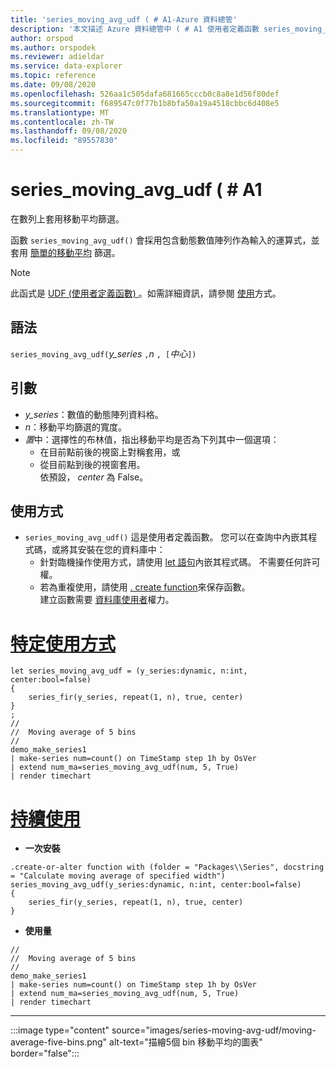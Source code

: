 ```yaml
---
title: 'series_moving_avg_udf ( # A1-Azure 資料總管'
description: '本文描述 Azure 資料總管中 ( # A1 使用者定義函數 series_moving_avg_udf。'
author: orspod
ms.author: orspodek
ms.reviewer: adieldar
ms.service: data-explorer
ms.topic: reference
ms.date: 09/08/2020
ms.openlocfilehash: 526aa1c505dafa681665cccb0c8a8e1d56f80def
ms.sourcegitcommit: f689547c0f77b1b8bfa50a19a4518cbbc6d408e5
ms.translationtype: MT
ms.contentlocale: zh-TW
ms.lasthandoff: 09/08/2020
ms.locfileid: "89557830"
---
```

# <a name="series_moving_avg_udf"></a>series_moving_avg_udf ( # A1

在數列上套用移動平均篩選。

函數 `series_moving_avg_udf()` 會採用包含動態數值陣列作為輸入的運算式，並套用 [簡單的移動平均](https://en.wikipedia.org/wiki/Moving_average#Simple_moving_average) 篩選。

> [!NOTE]
> 此函式是 [UDF (使用者定義函數) ](../query/functions/user-defined-functions.md)。如需詳細資訊，請參閱 [使用](#usage)方式。

## <a name="syntax"></a>語法

`series_moving_avg_udf(`*y_series* `,`*n* `, [`*中心*`])`
  
## <a name="arguments"></a>引數

* *y_series*：數值的動態陣列資料格。
* *n*：移動平均篩選的寬度。
* *置*中：選擇性的布林值，指出移動平均是否為下列其中一個選項：
    * 在目前點前後的視窗上對稱套用，或 
    * 從目前點到後的視窗套用。 <br>
    依預設， *center* 為 False。

## <a name="usage"></a>使用方式

* `series_moving_avg_udf()` 這是使用者定義函數。 您可以在查詢中內嵌其程式碼，或將其安裝在您的資料庫中：
    * 針對臨機操作使用方式，請使用 [let 語句](../query/letstatement.md)內嵌其程式碼。 不需要任何許可權。
    * 若為重複使用，請使用 [. create function](../management/create-function.md)來保存函數。 <br>
        建立函數需要 [資料庫使用者](../management/access-control/role-based-authorization.md)權力。

# <a name="ad-hoc-usage"></a>[特定使用方式](#tab/adhoc)

<!-- csl: https://help.kusto.windows.net:443/Samples -->
```kusto
let series_moving_avg_udf = (y_series:dynamic, n:int, center:bool=false)
{
    series_fir(y_series, repeat(1, n), true, center)
}
;
//
//  Moving average of 5 bins
//
demo_make_series1
| make-series num=count() on TimeStamp step 1h by OsVer
| extend num_ma=series_moving_avg_udf(num, 5, True)
| render timechart 
```

# <a name="persistent-usage"></a>[持續使用](#tab/persistent)

* **一次安裝**
<!-- csl: https://help.kusto.windows.net:443/Samples -->
```kusto
.create-or-alter function with (folder = "Packages\\Series", docstring = "Calculate moving average of specified width")
series_moving_avg_udf(y_series:dynamic, n:int, center:bool=false)
{
    series_fir(y_series, repeat(1, n), true, center)
}
```

* **使用量**
<!-- csl: https://help.kusto.windows.net:443/Samples -->
```kusto
//
//  Moving average of 5 bins
//
demo_make_series1
| make-series num=count() on TimeStamp step 1h by OsVer
| extend num_ma=series_moving_avg_udf(num, 5, True)
| render timechart 
```

---

:::image type="content" source="images/series-moving-avg-udf/moving-average-five-bins.png" alt-text="描繪5個 bin 移動平均的圖表" border="false":::
